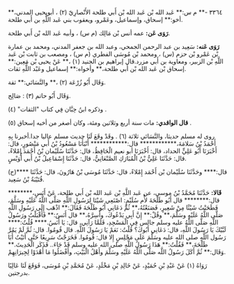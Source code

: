 ٣٣٦٤ -** م س:** عَبد الله بْن عَبد الله بْن أَبي طلحة الأَنْصارِيّ (٢) ، أبويحيى المدني،** أخو:** إسحاق، وإسماعيل، وعَمْرو، ويعقوب بني عَبد اللَّهِ بن أَبي طلحة.

**رَوَى عَن:** عمه أنس بْن مَالِك (م س) ، وأبيه عَبد الله بْن أَبي طلحة.

**رَوَى عَنه:** سَعِيد بن عبد الرحمن الجمحي، وعبد الله بن جعفر المدني، ومحمد بن عمارة بْن عَمْرو بْن حزم (س) ، ومحمد بْن مُوسَى الفطري (م س) ، ومصعب بن ثابت بْن عَبد اللَّهِ بْن الزبير، ومعاوية بن أَبي مزرد.قال إبراهيم بن الجنيد (١) ،** عَنْ يحيى بْن مَعِين:** إسحاق بْن عَبد الله بْن أَبي طلحة،** وأخواه:** إسماعيل وعَبْد اللَّهِ ثقات.

وَقَال أَبُو زُرْعَة (٢) ،** والنَّسَائي:** ثقة.

وَقَال أَبُو حاتم (٣) : صَالِح.

وذكره ابنُ حِبَّان فِي كتاب "الثقات" (٤) .

**قال الواقدي:** مات سنة أربع وثلاثين ومئة، وكان أصغر من أخيه إسحاق (٥) .

روى له مسلم حديثا، والنَّسَائي ثلاثة (٦) . وقَدْ وقَعَ لَنَا حديث مسلم عاليا جدا.أخبرنا بِهِ أَحْمَدُ بْنُ سَلامَةَ،************ قال:************ أَنْبَأَنَا مَسْعُودُ بْنُ أَبي مَنْصُورٍ، قال: أَخْبَرَنَا أَبُو عَلِيٍّ الحداد، قال: أَخْبَرَنَا أبو نعيم الْحَافِظُ، قال: حَدَّثَنَا سُلَيْمان بْنُ أَحْمَدَ إِمْلاءً، قال: حَدَّثَنَا عَلِيُّ بْنُ الْمُبَارَكِ الصَّنْعَانِيُّ، قال: حَدَّثَنَا إِسْمَاعِيلُ بْنُ أَبي أُوَيْسٍ.

(ح)**** قال:**** وحَدَّثَنَا سُلَيْمان بْن أَحْمَد إِمْلاءً، قال: حَدَّثَنَا مُوسَى بْنُ هَارُونَ، قال: حَدَّثَنَا قُتَيْبَةُ بْنُ سَعِيد.

**قَالا:** حَدَّثَنَا مُحَمَّدُ بْنُ موسى، عن عَبد اللَّهِ بْن عَبد الله بْن أَبي طلحة، عَنْ أَنَسٍ،******** قال:******** قال أَبُو طَلْحَةَ لأُم سُلَيْمٍ: اصْنَعِي شَيْئا لِرَسُولِ اللَّهِ صَلَّى اللَّهُ عَلَيْهِ وسَلَّمَ، فَطَحَنْتُ شَيْئًا مِنْ شَعِيرٍ، فَصَنَعْتُهُ،** ثُمَّ دَعَانِي أَبُو طَلْحَةَ فَقَالَ:** اذْهَب إِلَى رَسُولِ اللَّهِ صَلَّى اللَّهُ عَلَيْهِ وسَلَّمَ،** وقُلْ:** إِنَّ أَبِي يَدْعُوكَ، وأَسِرَّهُ،** قال أَنَسٌ:** فَأَقْبَلْتُ ورَسُولُ اللَّهِ صَلَّى اللَّهُ عليه وسلم جالس فِي الْمَسْجِدِ، فَلَمَّا رَآنِي، قال: يَا أَنَسُ.**** قُلْتُ:**** لَبَّيْكَ يَا رَسُولَ اللَّهِ، قال: دَعَانِي أَبُوكَ؟ قُلْتُ: نَعَمْ يَا رَسُولَ اللَّهِ. قال قُومُوا. قال: ثُمَّ لَمْ يَمُرَّ رَسُول اللَّهِ صلى الله عليه وسَلَّمَ عَلَى مَجْلِسٍ إِلا قال: قُومُوا. فَخَرَجْتُ سَرِيعًا حَتَّى أَتَيْتُ أَبَا طَلْحَةَ،** فَقُلْتُ:** هَذَا رَسُولُ اللَّهِ صلى الله عليه وسلم قَدْ جَاءَ.. فَذَكَر الْحَدِيثَ.** وَقَال:** ثُمَّ أَكَلَ رَسُولُ اللَّه صَلَّى اللَّهُ عَلَيْهِ وسَلَّمَ وأَهْلُ الْبَيْتِ، وأَفْضَلُوا مَا أَهْدَوْا لِجِيرَانِهِمْ.

رَوَاهُ (١) عَنْ عَبْدِ بْنِ حُمَيْدٍ، عَنْ خَالِدِ بْنِ مَخْلَدٍ، عَنْ مُحَمَّدِ بْنِ مُوسَى، فَوَقَعَ لَنَا عَالِيًا بدرجتين.